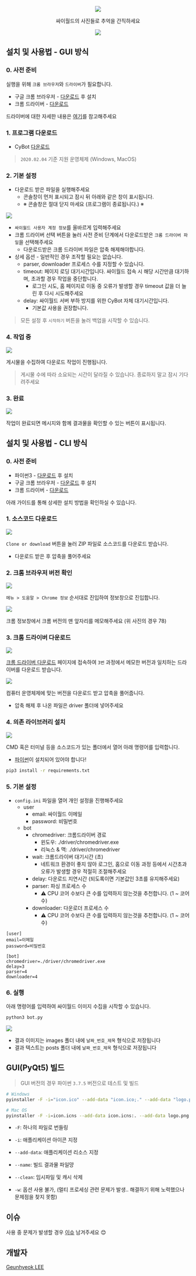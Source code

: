 
<div align="center">
  <img src="./logo.png">

싸이월드의 사진들로 추억을 간직하세요

  <a href="https://github.com/leegeunhyeok/cyworld-bot/actions?query=workflow:pyinstaller-build" alt="Github actions">
    <img src="https://github.com/leegeunhyeok/cyworld-bot/workflows/pyinstaller-build/badge.svg">
  </a>

</div>


## 설치 및 사용법 - GUI 방식

### 0. 사전 준비

실행을 위해 `크롬 브라우저`와 `드라이버`가 필요합니다.
- 구글 크롬 브라우저 - [다운로드](https://www.google.com/intl/ko/chrome) 후 설치
- 크롬 드라이버 - [다운로드](https://sites.google.com/a/chromium.org/chromedriver/downloads)

드라이버에 대한 자세한 내용은 [여기](#3-크롬-드라이버-다운로드)를 참고해주세요

### 1. 프로그램 다운로드

- CyBot [다운로드](https://github.com/leegeunhyeok/cyworld-bot/releases)

> `2020.02.04` 기준 지원 운영체제 (Windows, MacOS)

### 2. 기본 설정

- 다운로드 받은 파일을 실행해주세요
  - 콘솔창이 먼저 표시되고 잠시 뒤 아래와 같은 창이 표시됩니다.
  - ※ 콘솔창은 절대 닫지 마세요 (프로그램이 종료됩니다.) ※

<img src="./guide/gui/1.png">

- `싸이월드 사용자 계정 정보`를 올바르게 입력해주세요
- 크롬 드라이버 선택 버튼을 눌러 사전 준비 단계에서 다운로드받은 `크롬 드라이버 파일`을 선택해주세요
  - 다운로드받은 크롬 드라이버 파일은 압축 해제해야합니다.
- 상세 옵션 - 일반적인 경우 조작할 필요는 없습니다.
  - parser, downloader 프로세스 수를 지정할 수 있습니다.
  - timeout: 페이지 로딩 대기시간입니다. 싸이월드 접속 시 해당 시간만큼 대기하며, 초과할 경우 작업을 중단합니다.
    - 로그인 시도, 홈 페이지로 이동 중 오류가 발생할 경우 timeout 값을 더 늘린 후 다시 시도해주세요
  - delay: 싸이월드 서버 부하 방지를 위한 CyBot 자체 대기시간입니다.
    - 기본값 사용을 권장합니다.

> 모든 설정 후 `시작하기` 버튼을 눌러 백업을 시작할 수 있습니다.

### 4. 작업 중

<img src="./guide/gui/2.png">

게시물을 수집하여 다운로드 작업이 진행됩니다.

> 게시물 수에 따라 소요되는 시간이 달라질 수 있습니다. 종료하지 말고 잠시 기다려주세요

### 3. 완료

<img src="./guide/gui/3.png">

작업이 완료되면 메시지와 함께 결과물을 확인할 수 있는 버튼이 표시됩니다.


## 설치 및 사용법 - CLI 방식

### 0. 사전 준비

- 파이썬3 - [다운로드](https://www.python.org/downloads/release/python-365) 후 설치
- 구글 크롬 브라우저 - [다운로드](https://www.google.com/intl/ko/chrome) 후 설치
- 크롬 드라이버 - [다운로드](https://sites.google.com/a/chromium.org/chromedriver/downloads)

아래 가이드를 통해 상세한 설치 방법을 확인하실 수 있습니다.



### 1. 소스코드 다운로드

<img src="./guide/cli/1.png">

`Clone or download` 버튼을 눌러 ZIP 파일로 소스코드를 다운로드 받습니다.
- 다운로드 받은 후 압축을 풀어주세요

### 2. 크롬 브라우저 버전 확인

<img src="./guide/cli/2.png">

`메뉴 > 도움말 > Chrome 정보` 순서대로 진입하여 정보창으로 진입합니다.

<img src="./guide/cli/3.png">

크롬 정보창에서 크롬 버전의 맨 앞자리를 메모해주세요 (위 사진의 경우 78)

### 3. 크롬 드라이버 다운로드

<img src="./guide/cli/4.png">

[크롬 드라이버 다운로드](https://chromedriver.chromium.org/downloads) 페이지에 접속하여 `3번` 과정에서 메모한 버전과 일치하는 드라이버를 다운로드 받습니다.

<img src="./guide/cli/5.png">

컴퓨터 운영체제에 맞는 버전을 다운로드 받고 압축을 풀어줍니다.
- 압축 해제 후 나온 파일은 driver 폴더에 넣어주세요

### 4. 의존 라이브러리 설치

<img src="./guide/cli/6.png">

CMD 혹은 터미널 등을 소스코드가 있는 폴더에서 열어 아래 명령어를 입력합니다.

- [파이썬](https://www.python.org/downloads/release/python-365)이 설치되어 있어야 합니다!

```bash
pip3 install -r requirements.txt
```

### 5. 기본 설정

- `config.ini` 파일을 열어 개인 설정을 진행해주세요
  - user
    - email: 싸이월드 이메일
    - password: 비밀번호
  - bot
    - chromedriver: 크롬드라이버 경로
      - 윈도우: ./driver/chromedriver.exe
      - 리눅스 & 맥: ./driver/chromedriver
    - wait: 크롬드라이버 대기시간 (초)
      - 네트워크 환경이 좋지 않아 로그인, 홈으로 이동 과정 등에서 시간초과 오류가 발생할 경우 적절히 조절해주세요
    - delay: 다운로드 지연시간 (되도록이면 기본값인 3초를 유지해주세요)
    - parser: 파싱 프로세스 수
      - ⚠️ CPU 코어 수보다 큰 수를 입력하지 않는것을 추천합니다. (1 ~ 코어 수)
    - downloader: 다운로더 프로세스 수
      - ⚠️ CPU 코어 수보다 큰 수를 입력하지 않는것을 추천합니다. (1 ~ 코어 수)

```
[user]
email=이메일
password=비밀번호

[bot]
chromedriver=./driver/chromedriver.exe
delay=3
parser=4
downloader=4
```

### 6. 실행

아래 명령어를 입력하여 싸이월드 이미지 수집을 시작할 수 있습니다.

```bash
python3 bot.py
```

<img src="./guide/cli/7.png">

- 결과 이미지는 images 폴더 내에 `날짜_번호_제목` 형식으로 저장됩니다
- 결과 텍스트는 posts 폴더 내에 `날짜_번호_제목` 형식으로 저장됩니다


## GUI(PyQt5) 빌드

> GUI 버전의 경우 파이썬 `3.7.5` 버전으로 테스트 및 빌드

```bash
# Windows
pyinstaller -F -i="icon.ico" --add-data "icon.ico;." --add-data "logo.png;." --add-data "loading.gif;." --name CyBot --clean bot-gui.py

# Mac OS
pyinstaller -F -i=icon.icns --add-data icon.icns:. --add-data logo.png:. --add-data loading.gif:. --name CyBot --clean bot-gui.py
```

- `-F`: 하나의 파일로 번들링
- `-i`: 애플리케이션 아이콘 지정
- `--add-data`: 애플리케이션 리소스 지정
- `--name`: 빌드 결과물 파일먕
- `--clean`: 임시파일 및 캐시 삭제

- `-w`: 옵션 사용 불가, (멀티 프로세싱 관련 문제가 발생.. 해결하기 위해 노력했으나 문제점을 찾지 못함)

## 이슈
사용 중 문제가 발생할 경우 [이슈](https://github.com/leegeunhyeok/cyworld-bot/issues) 남겨주세요 😊

## 개발자
[Geunhyeok LEE](https://github.com/leegeunhyeok)
